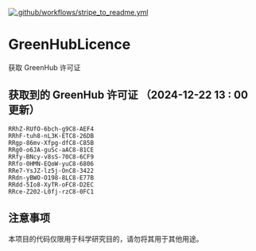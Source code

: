 [![.github/workflows/stripe_to_readme.yml](https://github.com/zjx-kimi/GreenHubLicence/actions/workflows/stripe_to_readme.yml/badge.svg)](https://github.com/zjx-kimi/GreenHubLicence/actions/workflows/stripe_to_readme.yml)
# GreenHubLicence
获取 GreenHub 许可证
## 获取到的 GreenHub 许可证 （2024-12-22 13 : 00 更新）
```
RRhZ-RUfO-6bch-g9C8-AEF4
RRhF-tuh8-nL3K-ETC8-26DB
RRgp-86mv-Xfpg-dfC8-C85B
RRg0-o6JA-guSc-aAC8-81CE
RRfy-BNcy-v8sS-70C8-6CF9
RRfo-0HMN-EQoW-yuC8-6806
RRe7-YsJZ-lz5j-OnC8-3422
RRdn-yBWO-O198-8LC8-E77B
RRdd-5Io8-XyTR-oFC8-D2EC
RRce-Z202-L0fj-rzC8-0FC1
```

## 注意事项

本项目的代码仅限用于科学研究目的，请勿将其用于其他用途。

